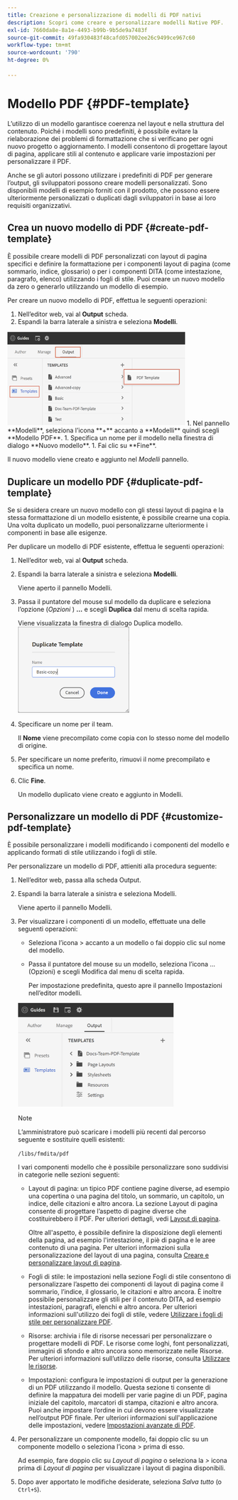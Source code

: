 ```yaml
---
title: Creazione e personalizzazione di modelli di PDF nativi
description: Scopri come creare e personalizzare modelli Native PDF.
exl-id: 7660da8e-8a1e-4493-b99b-9b5de9a7483f
source-git-commit: 49fa930483f48cafd057002ee26c9499ce967c60
workflow-type: tm+mt
source-wordcount: '790'
ht-degree: 0%

---
```


# Modello PDF {#PDF-template}

L’utilizzo di un modello garantisce coerenza nel layout e nella struttura del contenuto. Poiché i modelli sono predefiniti, è possibile evitare la rielaborazione dei problemi di formattazione che si verificano per ogni nuovo progetto o aggiornamento. I modelli consentono di progettare layout di pagina, applicare stili al contenuto e applicare varie impostazioni per personalizzare il PDF.

Anche se gli autori possono utilizzare i predefiniti di PDF per generare l’output, gli sviluppatori possono creare modelli personalizzati. Sono disponibili modelli di esempio forniti con il prodotto, che possono essere ulteriormente personalizzati o duplicati dagli sviluppatori in base ai loro requisiti organizzativi.


## Crea un nuovo modello di PDF {#create-pdf-template}

È possibile creare modelli di PDF personalizzati con layout di pagina specifici e definire la formattazione per i componenti layout di pagina (come sommario, indice, glossario) o per i componenti DITA (come intestazione, paragrafo, elenco) utilizzando i fogli di stile. Puoi creare un nuovo modello da zero o generarlo utilizzando un modello di esempio.

Per creare un nuovo modello di PDF, effettua le seguenti operazioni:
1. Nell’editor web, vai al **Output** scheda.
1. Espandi la barra laterale a sinistra e seleziona **Modelli**.
<img src="assets/create-pdf-template.png" alt="Crea modello PDF" width="400">
1. Nel pannello **Modelli**, seleziona l’icona **+** accanto a **Modelli** quindi scegli **Modello PDF**.
1. Specifica un nome per il modello nella finestra di dialogo **Nuovo modello**.
1. Fai clic su **Fine**.

Il nuovo modello viene creato e aggiunto nel *Modelli* pannello.

## Duplicare un modello PDF {#duplicate-pdf-template}

Se si desidera creare un nuovo modello con gli stessi layout di pagina e la stessa formattazione di un modello esistente, è possibile crearne una copia. Una volta duplicato un modello, puoi personalizzarne ulteriormente i componenti in base alle esigenze.

Per duplicare un modello di PDF esistente, effettua le seguenti operazioni:
1. Nell’editor web, vai al **Output** scheda.
1. Espandi la barra laterale a sinistra e seleziona **Modelli**.

   Viene aperto il pannello Modelli.
1. Passa il puntatore del mouse sul modello da duplicare e seleziona l’opzione (*Opzioni* ) **...** e scegli **Duplica** dal menu di scelta rapida.

   Viene visualizzata la finestra di dialogo Duplica modello.\
   <img src="assets/duplicate-template.png" alt="Duplica modello PDF" width="250">
1. Specificare un nome per il team.

   Il **Nome** viene precompilato come copia con lo stesso nome del modello di origine.

1. Per specificare un nome preferito, rimuovi il nome precompilato e specifica un nome.
1. Clic **Fine**.

   Un modello duplicato viene creato e aggiunto in Modelli.

## Personalizzare un modello di PDF {#customize-pdf-template}

È possibile personalizzare i modelli modificando i componenti del modello e applicando formati di stile utilizzando i fogli di stile.

Per personalizzare un modello di PDF, attieniti alla procedura seguente:
1. Nell’editor web, passa alla scheda Output.
1. Espandi la barra laterale a sinistra e seleziona Modelli.

   Viene aperto il pannello Modelli.
1. Per visualizzare i componenti di un modello, effettuate una delle seguenti operazioni:

   * Seleziona l’icona > accanto a un modello o fai doppio clic sul nome del modello.
   * Passa il puntatore del mouse su un modello, seleziona l’icona ... (Opzioni) e scegli Modifica dal menu di scelta rapida.

     Per impostazione predefinita, questo apre il pannello Impostazioni nell’editor modelli.
   <img src="assets/customize-pdf-template.png" alt="Personalizza team PDF" width="350">

   >[!NOTE]
   >
   >  L’amministratore può scaricare i modelli più recenti dal percorso seguente e sostituire quelli esistenti:
   >
   > `/libs/fmdita/pdf`

   I vari componenti modello che è possibile personalizzare sono suddivisi in categorie nelle sezioni seguenti:
   * Layout di pagina: un tipico PDF contiene pagine diverse, ad esempio una copertina o una pagina del titolo, un sommario, un capitolo, un indice, delle citazioni e altro ancora. La sezione Layout di pagina consente di progettare l’aspetto di pagine diverse che costituirebbero il PDF. Per ulteriori dettagli, vedi [Layout di pagina](../native-pdf/components-pdf-template.md#page-layouts).

     Oltre all&#39;aspetto, è possibile definire la disposizione degli elementi della pagina, ad esempio l&#39;intestazione, il piè di pagina e le aree contenuto di una pagina. Per ulteriori informazioni sulla personalizzazione del layout di una pagina, consulta [Creare e personalizzare layout di pagina](components-pdf-template.md#create-customize-page-layout).

   * Fogli di stile: le impostazioni nella sezione Fogli di stile consentono di personalizzare l’aspetto dei componenti di layout di pagina come il sommario, l’indice, il glossario, le citazioni e altro ancora. È inoltre possibile personalizzare gli stili per il contenuto DITA, ad esempio intestazioni, paragrafi, elenchi e altro ancora. Per ulteriori informazioni sull&#39;utilizzo dei fogli di stile, vedere [Utilizzare i fogli di stile per personalizzare PDF](components-pdf-template.md#stylesheet-customization).
   * Risorse: archivia i file di risorse necessari per personalizzare o progettare modelli di PDF. Le risorse come loghi, font personalizzati, immagini di sfondo e altro ancora sono memorizzate nelle Risorse. Per ulteriori informazioni sull’utilizzo delle risorse, consulta [Utilizzare le risorse](components-pdf-template.md#work-with-resources).
   * Impostazioni: configura le impostazioni di output per la generazione di un PDF utilizzando il modello. Questa sezione ti consente di definire la mappatura dei modelli per varie pagine di un PDF, pagina iniziale del capitolo, marcatori di stampa, citazioni e altro ancora.
Puoi anche impostare l’ordine in cui devono essere visualizzate nell’output PDF finale.
Per ulteriori informazioni sull&#39;applicazione delle impostazioni, vedere [Impostazioni avanzate di PDF](components-pdf-template.md#advanced-pdf-settings).


1. Per personalizzare un componente modello, fai doppio clic su un componente modello o seleziona l’icona > prima di esso.

   Ad esempio, fare doppio clic su *Layout di pagina* o seleziona la *>* icona prima di *Layout di pagina* per visualizzare i layout di pagina disponibili.
1. Dopo aver apportato le modifiche desiderate, seleziona *Salva tutto* (o `Ctrl+S`).
